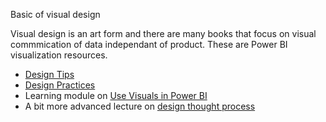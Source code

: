 Basic of visual design

Visual design is an art form and there are many books that focus on visual commmication of data independant of product.  These are Power BI visualization resources.  

* [Design Tips](https://docs.microsoft.com/en-us/power-bi/create-reports/service-dashboards-design-tips)
* [Design Practices](https://p3adaptive.com/2017/06/top-5-power-bi-visual-design-practices-transforming-good-great/)
* Learning module on [Use Visuals in Power BI](https://docs.microsoft.com/en-us/learn/modules/visuals-in-power-bi/)
* A bit more advanced lecture on [design thought process](https://www.youtube.com/watch?v=dhHL0Uo3Wgs)

